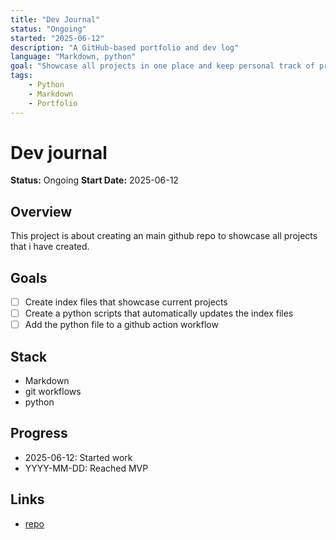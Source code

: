 ```yaml
---
title: "Dev Journal"
status: "Ongoing"
started: "2025-06-12"
description: "A GitHub-based portfolio and dev log"
language: "Markdown, python"
goal: "Showcase all projects in one place and keep personal track of progress"
tags: 
    - Python
    - Markdown
    - Portfolio
---
```


# Dev journal 
**Status:** Ongoing
**Start Date:** 2025-06-12

## Overview
This project is about creating an main github repo to showcase all projects that i have created.


## Goals
- [ ] Create index files that showcase current projects
- [ ] Create a python scripts that automatically updates the index files
- [ ] Add the python file to a github action workflow

## Stack
- Markdown
- git workflows
- python

## Progress
- 2025-06-12: Started work
- YYYY-MM-DD: Reached MVP

## Links
- [repo](https://github.com/anton4d/Dev-Journal)